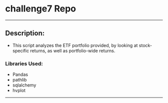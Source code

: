 # challenge7 Repo
---

## Description:

* This script analyzes the ETF portfolio provided, by looking at stock-specific returns, as well as portfolio-wide returns. 

### Libraries Used:

* Pandas 
* pathlib 
* sqlalchemy 
* hvplot

----
